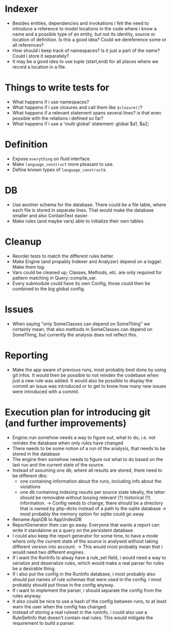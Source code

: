 # Indexer
* Besides entities, dependencies and invokations i felt the need to introduce a
  reference to model locations in the code where i know a name and a possible
  type of an entity, but not its identity, source or location of definition. Is
  this a good idea? Could we dereference some or all references?
* How should i keep track of namespaces? Is it just a part of the name? Could i
  store it separately?
* It may be a good idea to use tuple (start,end) for all places where we record
  a location in a file.

# Things to write tests for
* What happens if i use namespaces?
* What happens if i use closures and call them like `$closure()`?
* What happens if a relevant statement spans several lines? is that even possible
  with the relations i defined so far?
* What happens if i use a 'multi global' statement: global $a1, $a2;

# Definition
* Expose `everything` on fluid interface.
* Make `language_construct` more pleasant to use.
* Define known types of `language_construct`s.

# DB
* Use another schema for the database. There could be a file table, where each
  file is stored in separate lines. That would make the database smaller and
  also ContainText easier.
* Make rules (and maybe vars) able to initialize their own tables.

# Cleanup
* Reorder tests to match the different rules better.
* Make Engine (and propably Indexer and Analyzer) depend on a logger. Make them
  log.
* Vars could be cleaned up; Classes, Methods, etc. are only required for pattern
  matching in Query::compile_var.
* Every submodule could have its own Config, those could then be combined to the
  big global config.

# Issues
* When saying "only SomeClasses can depend on SomeThing" we certainly mean, that
  also methods in SomeClasses can depend on SomeThing, but currently the analysis
  does not reflect this.

# Reporting
* Make the app aware of previous runs, most probably best done by using git infos.
  It would then be possible to not reindex the codebase when just a new rule was
  added. It would also be possible to display the commit an issue was introduced
  or to get to know how many new issues were introduced with a commit.

# Execution plan for introducing git (and further improvements)
* Engine::run somehow needs a way to figure out, what to do, i.e. not reindex the
  database when only rules have changed
* There needs to be some notion of a run of the analysis, that needs to be stored
  in the database
* The engine then somehow needs to figure out what to do based on the last run and
  the current state of the source.
* Instead of assuming one db, where all results are stored, there need to be
  different dbs:
    - one containing information about the runs, including info about the violations
    - one db containing indexing results per source state
  Ideally, the latter should be removable without loosing relevant (?) historical (?)
  information.
    -> Config needs to change, there should be a directory that is owned by php-dicto
       instead of a path to the sqlite database
    -> most probably the memory option for sqlite could go away
* Rename App\DB to App\IndexDB
* ReportGenerator then can go away. Everyone that wants a report can write it
  standalone as a query on the persistent database.
* I could also keep the report generator for some time, to have a mode where only
  the current state of the source is analysed without taking different version
  into account.
    -> This would most probably mean that i would need two different engines.
* If i want the RunInfo to alway have a rule_set field, i would need a way to
  serialize and deserialize rules, which would make a real parser for rules be a
  desirable thing.
* If i also put the config in the RunInfo database, i most probably also should
  put names of rule schemas that were used in the config. I most probably should
  put those in the config anyway.
* If i want to implement the parser, i should separate the config from the rules
  anyway.
* It also could be nice to use a hash of the config between runs, to at least warn
  the user when the config has changed.
* Instead of storing a real ruleset in the runinfo, i could also use a RuleSetInfo
  that doesn't contain real rules. This would mitigate the requirement to build a
  parser.
